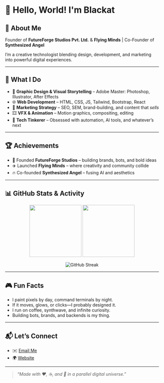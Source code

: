 # 👋 Hello, World! I'm Blackat  

## 🚀 About Me  
Founder of **FutureForge Studios Pvt. Ltd.** & **Flying Minds** | Co-Founder of **Synthesized Angel**  

I’m a creative technologist blending design, development, and marketing into powerful digital experiences.

---

## 🧠 What I Do  
- 🎨 **Graphic Design & Visual Storytelling** – Adobe Master: Photoshop, Illustrator, After Effects  
- 🌐 **Web Development** – HTML, CSS, JS, Tailwind, Bootstrap, React  
- 💼 **Marketing Strategy** – SEO, SEM, brand-building, and content that *sells*  
- 🎞️ **VFX & Animation** – Motion graphics, compositing, editing  
- 🧪 **Tech Tinkerer** – Obsessed with automation, AI tools, and whatever’s next  

---

## 🏆 Achievements  
- 🚀 Founded **FutureForge Studios** – building brands, bots, and bold ideas  
- ✈️ Launched **Flying Minds** – where creativity and community collide  
- 🔥 Co-founded **Synthesized Angel** – fusing AI and aesthetics  

---

## 📊 GitHub Stats & Activity  
<p align="center">
  <img src="https://github-readme-stats.vercel.app/api?username=iamblackat&show_icons=true&theme=radical&hide_title=true" height="170">
  <img src="https://github-readme-stats.vercel.app/api/top-langs/?username=iamblackat&layout=compact&theme=radical" height="170">
</p>

<p align="center">
  <img src="https://streak-stats.demolab.com?user=iamblackat&theme=radical&hide_border=true" alt="GitHub Streak" />
</p>

---

## 🎮 Fun Facts  
- I paint pixels by day, command terminals by night.  
- If it moves, glows, or clicks—I probably designed it.  
- I run on coffee, synthwave, and infinite curiosity.  
- Building bots, brands, and backends is my thing.  

---

## 📬 Let’s Connect  
- ✉️ [Email Me](mailto:contact@ffstudios.io)  
- 🌍 [Website](https://ffstudios.io)  

---

> _“Made with ❤️, ☕, and 🎵 in a parallel digital universe.”_
